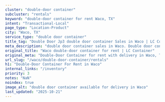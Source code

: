 ```yaml
---
cluster: "double-door container"
subcluster: "rentals"
keyword: "double-door container for rent Waco, TX"
intent: "Transactional-Local"
page_type: "Location-Product"
city: "Waco, TX"
service_type: "double door container"
title_tag: "Double Door Jp3 double door container Sales in Waco | LC Container"
meta_description: "double door container sales in Waco. Double door containers for easy access. Fast delivery, competitive pricing. Serving double door container area. Quote ID: 859. Call (214) 524-4168 for your free quote today."
original_title: "Waco double-door container for rent | LC Container"
original_meta: "Double-Door Container for rent with delivery in Waco, TX. LC Container — local Since 2003. Get pricing today."
url_slug: "/waco/double-door-container/rentals"
h1: "Double-Door Container For Rent in Waco"
internal_links: "/inventory"
priority: 3
notes: "NaN"
noindex: true
image_alt: "double door container available for delivery in Waco"
last_updated: "2025-10-21"
---
```


<!-- TODO: Add unique city/inventory copy, images, and internal links here. -->
